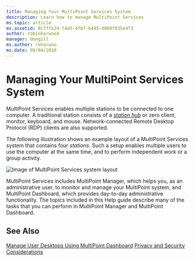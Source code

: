 ```yaml
---
title: Managing Your MultiPoint Services System
description: Learn how to manage MultiPoint Services
ms.topic: article
ms.assetid: 8c7ffe24-f4e5-4fbf-b445-d860f935e4f3
author: robinharwood
manager: dongill
ms.author: roharwoo
ms.date: 08/04/2016
---
```

# Managing Your MultiPoint Services System
MultiPoint Services enables multiple stations to be connected to one computer. A traditional station consists of a [*station hub*](Switch-Between-Modes.md) or zero client, monitor, keyboard, and mouse. Network-connected Remote Desktop Protocol (RDP) clients are also supported.

The following illustration shows an example layout of a MultiPoint Services system that contains four *stations*. Such a setup enables multiple users to use the computer at the same time, and to perform independent work or a group activity.

![Image of MultiPoint Services system layout](./media/WMSMultiPointServerSystemLayout.gif)

MultiPoint Services includes MultiPoint Manager, which helps you, as an administrative user, to monitor and manage your MultiPoint system, and MultiPoint Dashboard, which provides day-to-day administrative functionality. The topics included in this Help guide describe many of the tasks that you can perform in MultiPoint Manager and MultiPoint Dashboard.

## See Also
[Manage User Desktops Using MultiPoint Dashboard](Manage-User-Desktops-Using-MultiPoint-Dashboard.md)
[Privacy and Security Considerations](Privacy-and-Security-Considerations.md)

